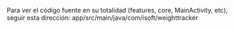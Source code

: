 Para ver el código fuente en su totalidad (features, core, MainActivity, etc), seguir esta dirección: app/src/main/java/com/isoft/weighttracker
